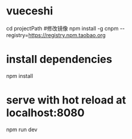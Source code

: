 # vueceshi
cd projectPath
#修改镜像
npm install -g cnpm --registry=https://registry.npm.taobao.org
# install dependencies
npm install

# serve with hot reload at localhost:8080
npm run dev

